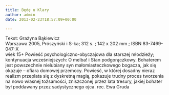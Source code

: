 ```yaml
---
title: Będę u Klary
author: admin
date: 2013-02-23T18:57:09+00:00

---
```


  Tekst: Grażyna Bąkiewicz<br /> Warszawa 2005, Prószyński i S-ka; 312 s. ; 142 x 202 mm ; ISBN 83-7469-047-X<br /> wiek 15+
Powieść psychologiczno-obyczajowa dla starszej młodzieży; kontynuacja wcześniejszych: O melba! i Stan podgorączkowy. Bohaterem jest powszechnie nielubiany syn małomiasteczkowego bogacza, jak się okazuje – ofiara domowej przemocy. Powieść, w której dosadny nieraz realizm przeplata się z dyskretną magią, pokazuje trudny proces tworzenia na nowo własnej tożsamości, zniszczonej przez lata tresury, jakiej bohater był poddawany przez sadystycznego ojca.
rec. Ewa Gruda
